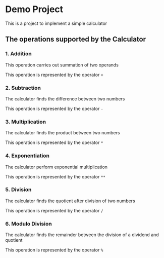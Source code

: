 # Demo Project

This is a project to implement a simple calculator

## The operations supported by the Calculator

### 1. Addition

This operation carries out summation of two operands

This operation is represented by the operator `+`

### 2. Subtraction

The calculator finds the difference between two numbers

This operation is represented by the operator `-`

### 3. Multiplication

The calculator finds the product between two numbers

This operation is represented by the operator `*`

### 4. Exponentiation

The calculator perform exponential multiplication

This operation is represented by the operator `**`

### 5. Division

The calculator finds the quotient after division of two numbers

This operation is represented by the operator `/`

### 6. Modulo Division

The calculator finds the remainder between the division of a dividend and quotient

This operation is represented by the operator `%`